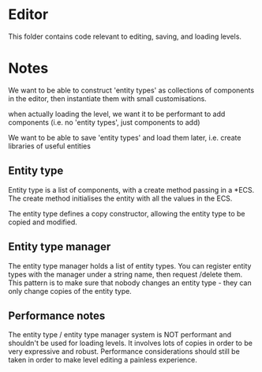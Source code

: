 # Editor

This folder contains code relevant to editing, saving, and loading levels.

# Notes

We want to be able to construct 'entity types' as collections of components in
the editor, then instantiate them with small customisations.

when actually loading the level, we want it to be performant to add components
(i.e. no 'entity types', just components to add)

We want to be able to save 'entity types' and load them later, i.e. create
libraries of useful entities

## Entity type
Entity type is a list of components, with a create method passing in a *ECS.
The create method initialises the entity with all the values in the ECS.

The entity type defines a copy constructor, allowing the entity type to be
copied and modified.

## Entity type manager
The entity type manager holds a list of entity types. You can register entity
types with the manager under a string name, then request /delete them. This
pattern is to make sure that nobody changes an entity type - they can only
change copies of the entity type.

## Performance notes
The entity type / entity type manager system is NOT performant and shouldn't be
used for loading levels. It involves lots of copies in order to be very
expressive and robust. Performance considerations should still be taken in
order to make level editing a painless experience.
